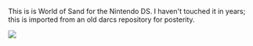 This is is World of Sand for the Nintendo DS. I haven't touched it in years;
this is imported from an old darcs repository for posterity.

![](http://nornagon.net/worldofsand-0.1.png)
